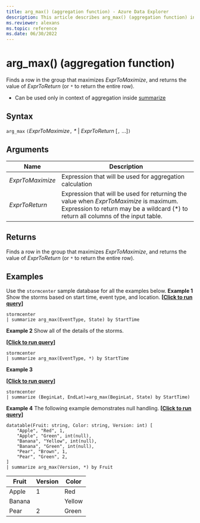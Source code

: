 ```yaml
---
title: arg_max() (aggregation function) - Azure Data Explorer
description: This article describes arg_max() (aggregation function) in Azure Data Explorer.
ms.reviewer: alexans
ms.topic: reference
ms.date: 06/30/2022
---
```

# arg_max() (aggregation function)

Finds a row in the group that maximizes *ExprToMaximize*, and returns the value of *ExprToReturn* (or `*` to return the entire row).

* Can be used only in context of aggregation inside [summarize](summarizeoperator.md)

## Syntax

`arg_max` `(`*ExprToMaximize*`,` *\** | *ExprToReturn*  [`,` ...]`)`

## Arguments

| Name | Description |
|--|--|
| *ExprToMaximize* | Expression that will be used for aggregation calculation |
| *ExprToReturn* | Expression that will be used for returning the value when *ExprToMaximize* is maximum. Expression to return may be a wildcard (*) to return all columns of the input table. |

## Returns

Finds a row in the group that maximizes *ExprToMaximize*, and
returns the value of *ExprToReturn* (or `*` to return the entire row).

## Examples

Use the `stormcenter` sample database for all the examples below.
**Example 1**
Show the storms based on start time, event type, and location.
**\[**[**Click to run query**](https://dataexplorer.azure.com/clusters/kvc6bc487453a064d3c9de.northeurope/databases/new-free-database?query=H4sIAAAAAAAAAysuyS/KTU7NK0kt4qpRKC7NzU0syqxKVUgsSo/PTazQcC0DyoVUFqTqKASXJJakaiokVYJYRSUhmbmpADYYdmM+AAAA)**\]**

```kusto
stormcenter
| summarize arg_max(EventType, State) by StartTime
```

**Example 2**
Show all of the details of the storms.

**\[**[**Click to run query**](https://dataexplorer.azure.com/clusters/kvc6bc487453a064d3c9de.northeurope/databases/new-free-database?query=H4sIAAAAAAAAAysuyS/KTU7NK0kt4qpRKC7NzU0syqxKVUgsSo/PTazQcC0DyoVUFqTqKGhpKiRVKgSXJBaVhGTmpgIAOxiylToAAAA=)**\]**

```kusto
stormcenter
| summarize arg_max(EventType, *) by StartTime
```

**Example 3**

**\[**[**Click to run query**](https://dataexplorer.azure.com/clusters/kvc6bc487453a064d3c9de.northeurope/databases/new-free-database?query=H4sIAAAAAAAAAysuyS/KTU7NK0kt4qpRKC7NzU0syqxKVdBwSk3PzPNJLNFRcM1LAdKatolF6fG5iRVIMsEliSWpmgpJlSBWUUlIZm4qAOWQBHlQAAAA)**\]**

```kusto
stormcenter
| summarize (BeginLat, EndLat)=arg_max(BeginLat, State) by StartTime)
```

**Example 4**
The following example demonstrates null handling.
**\[**[**Click to run query**](https://dataexplorer.azure.com/clusters/kvc6bc487453a064d3c9de.northeurope/databases/new-free-database?query=H4sIAAAAAAAAA31PwQrCMAy97ytCT530osfdnKBX8SCIiHQsjEKWjrRjKH68nWwoguYdkry8l5DaxoSKUG+ld7GAEMVxY2Djycu7PaIE57kAxzGHcwYp1LrrCJUBdcA6paX5oneCyKlIHs09UT4JSssJo+KERH74K/m1ZI9WxnkpfuCP6zM/+1Ymu2QPCH3bWnF3BCvNtXWsp5cMLHKobvD6/wlU5dHuDwEAAA==)**\]**

```kusto
datatable(Fruit: string, Color: string, Version: int) [
    "Apple", "Red", 1,
    "Apple", "Green", int(null),
    "Banana", "Yellow", int(null),
    "Banana", "Green", int(null),
    "Pear", "Brown", 1,
    "Pear", "Green", 2,
]
| summarize arg_max(Version, *) by Fruit
```

| Fruit | Version | Color |
|--|--|--|
| Apple | 1 | Red |
| Banana |  | Yellow |
| Pear | 2 | Green |
